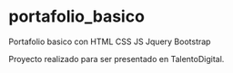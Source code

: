 # portafolio_basico
Portafolio basico con HTML CSS JS  Jquery Bootstrap

Proyecto realizado para ser presentado en TalentoDigital.
